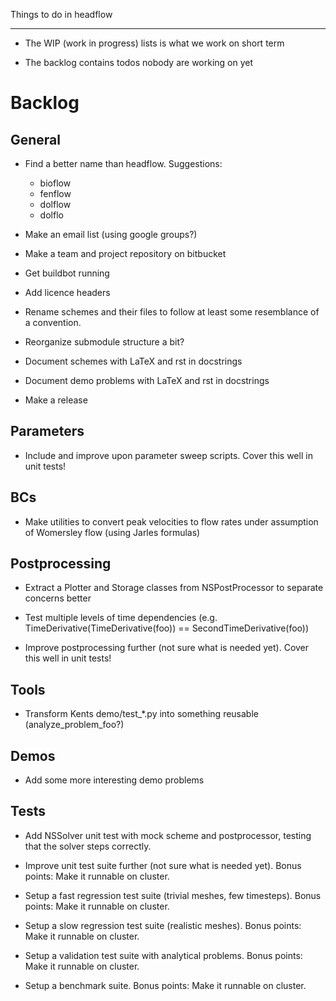 Things to do in headflow
************************

- The WIP (work in progress) lists is what we work on short term

- The backlog contains todos nobody are working on yet


Backlog
=======

General
-------

- Find a better name than headflow. Suggestions:

    - bioflow
    - fenflow
    - dolflow
    - dolflo

- Make an email list (using google groups?)

- Make a team and project repository on bitbucket

- Get buildbot running

- Add licence headers

- Rename schemes and their files to follow at least some resemblance
  of a convention.

- Reorganize submodule structure a bit?

- Document schemes with LaTeX and rst in docstrings

- Document demo problems with LaTeX and rst in docstrings

- Make a release


Parameters
----------

- Include and improve upon parameter sweep scripts. Cover this well in unit tests!


BCs
---

- Make utilities to convert peak velocities to flow rates under assumption of Womersley flow (using Jarles formulas)


Postprocessing
--------------

- Extract a Plotter and Storage classes from NSPostProcessor to separate concerns better

- Test multiple levels of time dependencies (e.g. TimeDerivative(TimeDerivative(foo)) == SecondTimeDerivative(foo))

- Improve postprocessing further (not sure what is needed yet).
  Cover this well in unit tests!


Tools
-----

- Transform Kents demo/test_*.py into something reusable (analyze_problem_foo?)


Demos
-----

- Add some more interesting demo problems


Tests
-----

- Add NSSolver unit test with mock scheme and postprocessor,
  testing that the solver steps correctly.

- Improve unit test suite further (not sure what is needed yet).
  Bonus points: Make it runnable on cluster.

- Setup a fast regression test suite (trivial meshes, few timesteps).
  Bonus points: Make it runnable on cluster.

- Setup a slow regression test suite (realistic meshes).
  Bonus points: Make it runnable on cluster.

- Setup a validation test suite with analytical problems.
  Bonus points: Make it runnable on cluster.

- Setup a benchmark suite.
  Bonus points: Make it runnable on cluster.

